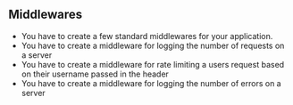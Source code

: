 ## Middlewares

-   You have to create a few standard middlewares for your application.
-   You have to create a middleware for logging the number of requests on a server
-   You have to create a middleware for rate limiting a users request based on their username passed in the header
-   You have to create a middleware for logging the number of errors on a server